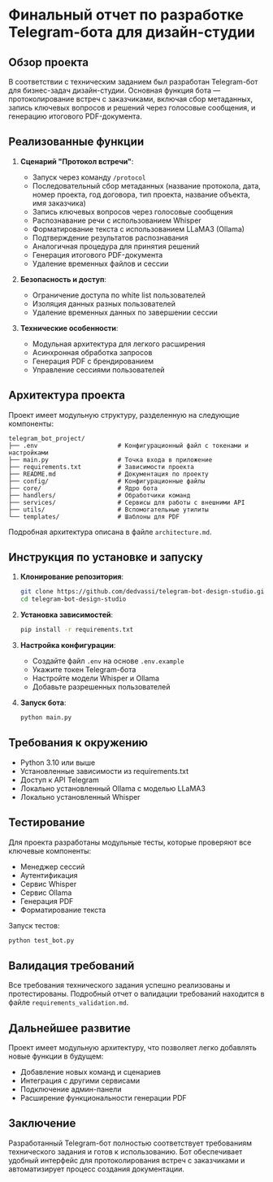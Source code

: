 # Финальный отчет по разработке Telegram-бота для дизайн-студии

## Обзор проекта

В соответствии с техническим заданием был разработан Telegram-бот для бизнес-задач дизайн-студии. Основная функция бота — протоколирование встреч с заказчиками, включая сбор метаданных, запись ключевых вопросов и решений через голосовые сообщения, и генерацию итогового PDF-документа.

## Реализованные функции

1. **Сценарий "Протокол встречи"**:
   - Запуск через команду `/protocol`
   - Последовательный сбор метаданных (название протокола, дата, номер проекта, год договора, тип проекта, название объекта, имя заказчика)
   - Запись ключевых вопросов через голосовые сообщения
   - Распознавание речи с использованием Whisper
   - Форматирование текста с использованием LLaMA3 (Ollama)
   - Подтверждение результатов распознавания
   - Аналогичная процедура для принятия решений
   - Генерация итогового PDF-документа
   - Удаление временных файлов и сессии

2. **Безопасность и доступ**:
   - Ограничение доступа по white list пользователей
   - Изоляция данных разных пользователей
   - Удаление временных данных по завершении сессии

3. **Технические особенности**:
   - Модульная архитектура для легкого расширения
   - Асинхронная обработка запросов
   - Генерация PDF с брендированием
   - Управление сессиями пользователей

## Архитектура проекта

Проект имеет модульную структуру, разделенную на следующие компоненты:

```
telegram_bot_project/
├── .env                      # Конфигурационный файл с токенами и настройками
├── main.py                   # Точка входа в приложение
├── requirements.txt          # Зависимости проекта
├── README.md                 # Документация по проекту
├── config/                   # Конфигурационные файлы
├── core/                     # Ядро бота
├── handlers/                 # Обработчики команд
├── services/                 # Сервисы для работы с внешними API
├── utils/                    # Вспомогательные утилиты
└── templates/                # Шаблоны для PDF
```

Подробная архитектура описана в файле `architecture.md`.

## Инструкция по установке и запуску

1. **Клонирование репозитория**:
   ```bash
   git clone https://github.com/dedvassi/telegram-bot-design-studio.git
   cd telegram-bot-design-studio
   ```

2. **Установка зависимостей**:
   ```bash
   pip install -r requirements.txt
   ```

3. **Настройка конфигурации**:
   - Создайте файл `.env` на основе `.env.example`
   - Укажите токен Telegram-бота
   - Настройте модели Whisper и Ollama
   - Добавьте разрешенных пользователей

4. **Запуск бота**:
   ```bash
   python main.py
   ```

## Требования к окружению

- Python 3.10 или выше
- Установленные зависимости из requirements.txt
- Доступ к API Telegram
- Локально установленный Ollama с моделью LLaMA3
- Локально установленный Whisper

## Тестирование

Для проекта разработаны модульные тесты, которые проверяют все ключевые компоненты:
- Менеджер сессий
- Аутентификация
- Сервис Whisper
- Сервис Ollama
- Генерация PDF
- Форматирование текста

Запуск тестов:
```bash
python test_bot.py
```

## Валидация требований

Все требования технического задания успешно реализованы и протестированы. Подробный отчет о валидации требований находится в файле `requirements_validation.md`.

## Дальнейшее развитие

Проект имеет модульную архитектуру, что позволяет легко добавлять новые функции в будущем:
- Добавление новых команд и сценариев
- Интеграция с другими сервисами
- Подключение админ-панели
- Расширение функциональности генерации PDF

## Заключение

Разработанный Telegram-бот полностью соответствует требованиям технического задания и готов к использованию. Бот обеспечивает удобный интерфейс для протоколирования встреч с заказчиками и автоматизирует процесс создания документации.
